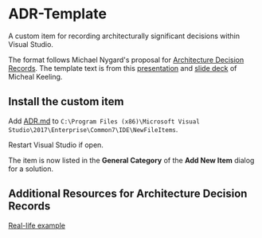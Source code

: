 # ADR-Template
A custom item for recording architecturally significant decisions within Visual Studio.

The format follows Michael Nygard's proposal for [Architecture Decision Records](http://thinkrelevance.com/blog/2011/11/15/documenting-architecture-decisions). The template text is from this [presentation](https://www.youtube.com/watch?v=41NVge3_cYo) and [slide deck](https://resources.sei.cmu.edu/asset_files/Presentation/2017_017_001_497746.pdf) of Micheal Keeling.

## Install the custom item
Add [ADR.md](./ADR.md) to `C:\Program Files (x86)\Microsoft Visual Studio\2017\Enterprise\Common7\IDE\NewFileItems`.

Restart Visual Studio if open.

The item is now listed in the __General Category__ of the __Add New Item__ dialog for a solution.
     
## Additional Resources for Architecture Decision Records
[Real-life example](https://github.com/alphagov/govuk-aws/tree/master/doc/architecture)
